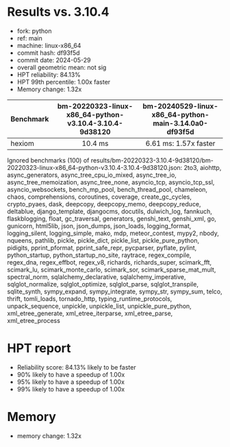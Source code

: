 # Results vs. 3.10.4

- fork: python
- ref: main
- machine: linux-x86_64
- commit hash: df93f5d
- commit date: 2024-05-29
- overall geometric mean: not sig
- HPT reliability: 84.13%
- HPT 99th percentile: 1.00x faster
- Memory change: 1.32x

| Benchmark | bm-20220323-linux-x86_64-python-v3.10.4-3.10.4-9d38120 | bm-20240529-linux-x86_64-python-main-3.14.0a0-df93f5d |
|-----------|:------------------------------------------------------:|:-----------------------------------------------------:|
| hexiom    | 10.4 ms                                                | 6.61 ms: 1.57x faster                                 |
Ignored benchmarks (100) of results/bm-20220323-3.10.4-9d38120/bm-20220323-linux-x86_64-python-v3.10.4-3.10.4-9d38120.json: 2to3, aiohttp, async_generators, async_tree_cpu_io_mixed, async_tree_io, async_tree_memoization, async_tree_none, asyncio_tcp, asyncio_tcp_ssl, asyncio_websockets, bench_mp_pool, bench_thread_pool, chameleon, chaos, comprehensions, coroutines, coverage, create_gc_cycles, crypto_pyaes, dask, deepcopy, deepcopy_memo, deepcopy_reduce, deltablue, django_template, djangocms, docutils, dulwich_log, fannkuch, flaskblogging, float, gc_traversal, generators, genshi_text, genshi_xml, go, gunicorn, html5lib, json, json_dumps, json_loads, logging_format, logging_silent, logging_simple, mako, mdp, meteor_contest, mypy2, nbody, nqueens, pathlib, pickle, pickle_dict, pickle_list, pickle_pure_python, pidigits, pprint_pformat, pprint_safe_repr, pycparser, pyflate, pylint, python_startup, python_startup_no_site, raytrace, regex_compile, regex_dna, regex_effbot, regex_v8, richards, richards_super, scimark_fft, scimark_lu, scimark_monte_carlo, scimark_sor, scimark_sparse_mat_mult, spectral_norm, sqlalchemy_declarative, sqlalchemy_imperative, sqlglot_normalize, sqlglot_optimize, sqlglot_parse, sqlglot_transpile, sqlite_synth, sympy_expand, sympy_integrate, sympy_str, sympy_sum, telco, thrift, tomli_loads, tornado_http, typing_runtime_protocols, unpack_sequence, unpickle, unpickle_list, unpickle_pure_python, xml_etree_generate, xml_etree_iterparse, xml_etree_parse, xml_etree_process

# HPT report

- Reliability score: 84.13% likely to be faster
- 90% likely to have a speedup of 1.00x
- 95% likely to have a speedup of 1.00x
- 99% likely to have a speedup of 1.00x

# Memory
- memory change: 1.32x